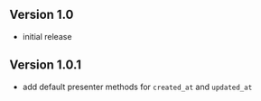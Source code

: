 ## Version 1.0

* initial release

## Version 1.0.1

* add default presenter methods for `created_at` and `updated_at`